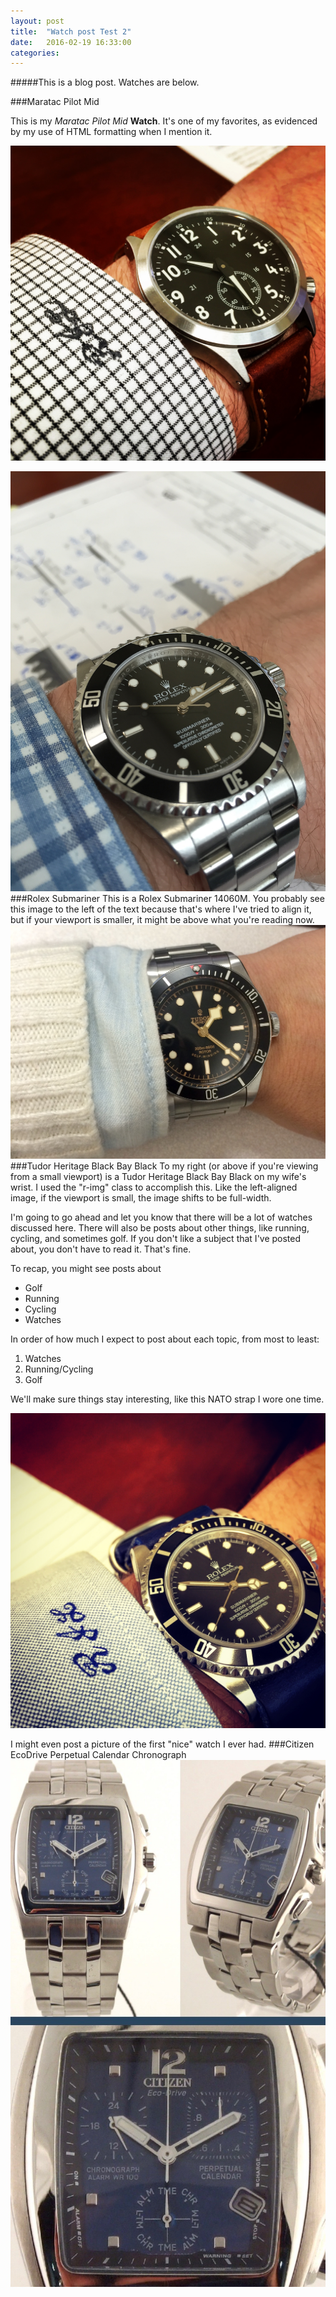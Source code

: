 ```yaml
---
layout: post
title:  "Watch post Test 2"
date:   2016-02-19 16:33:00
categories:
---
```


#####This is a blog post. Watches are below.

###Maratac Pilot Mid

This is my _Maratac_ _Pilot_ _Mid_ **Watch**. It's one of my favorites, as evidenced by my use of HTML formatting when I mention it.

![Example Image](/assets/images/Maratac-Pilot-Mid-wrist.jpg "Example Image") 

<img src="/assets/images/14060M_wrist.jpg" alt="Left-aligned image" class="l-img">
###Rolex Submariner 
This is a Rolex Submariner 14060M. You probably see this image to the left of the text because that's where I've tried to align it, but if your viewport is smaller, it might be above what you're reading now.

<img src="/assets/images/Heritage_Black_Bay_wrist.jpg" alt="Left-aligned image" class="r-img">
###Tudor Heritage Black Bay Black
To my right (or above if you're viewing from a small viewport) is a Tudor Heritage Black Bay Black on my wife's wrist. I used the "r-img" class to accomplish this. Like the left-aligned image, if the viewport is small, the image shifts to be full-width.



I'm going to go ahead and let you know that there will be a lot of watches discussed here. There will also be posts about other things, like running, cycling, and sometimes golf. If you don't like a subject that I've posted about, you don't have to read it. That's fine.

To recap, you might see posts about

- Golf
- Running
- Cycling
- Watches

In order of how much I expect to post about each topic, from most to least:

1. Watches
2. Running/Cycling
3. Golf

We'll make sure things stay interesting, like this NATO strap I wore one time.

![Example Image](/assets/images/14060M_on_Nato_wrist.jpg "Example Image") 

I might even post a picture of the first "nice" watch I ever had.
###Citizen EcoDrive Perpetual Calendar Chronograph
<img src="/assets/images/Citizen_EcoDrive_PP.jpg" alt="Left-aligned image" class="l-img">
